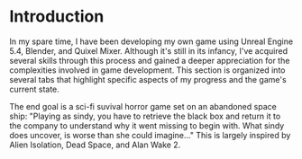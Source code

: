 # Introduction

<p>In my spare time, I have been developing my own game using Unreal Engine 5.4, Blender, and Quixel Mixer. Although it's still in its infancy, I've acquired several skills through this process and gained a deeper appreciation for the complexities involved in game development. This section is organized into several tabs that highlight specific aspects of my progress and the game's current state.</p> 

<p> The end goal is a sci-fi suvival horror game set on an abandoned space ship: "Playing as sindy, you have to retrieve the black box and return it to the company to understand why it went missing to begin with. What sindy does uncover, is worse than she could imagine..." This is largely inspired by Alien Isolation, Dead Space, and Alan Wake 2.</p>